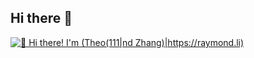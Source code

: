 ## Hi there 👋
[<img src="https://raw.githubusercontent.com/Raymo111/Raymo111/master/intro.gif" alt="👋 Hi there! I'm (Theo(111|nd Zhang)|https://raymond.li)" title="👋 Hi there! I'm (Theo(111|nd Zhang)|https://raymond.li)"/>](https://raymond.li/)

<!--
**zaops/zaops** is a ✨ _special_ ✨ repository because its `README.md` (this file) appears on your GitHub profile.

Here are some ideas to get you started:

- 🔭 I’m currently working on ...
- 🌱 I’m currently learning ...
- 👯 I’m looking to collaborate on ...
- 🤔 I’m looking for help with ...
- 💬 Ask me about ...
- 📫 How to reach me: ...
- 😄 Pronouns: ...
- ⚡ Fun fact: ...
-->
